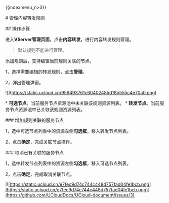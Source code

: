 {{indexmenu_n>3}}

\# 管理内容转发规则

\#\# 操作步骤

进入**VServer管理页面**，点击**内容转发**，进行内容转发规则管理。

> 默认规则不能进行管理。

添加规则后，支持编辑当前规则关联的节点。

1，选择需要编辑的转发规则，点击**管理**。

2，弹出管理弹窗。

\!\[\](<https://static.ucloud.cn/959493761c60402485d18b555c4e70a0.png>)

\* **可选节点**。当前服务节点资源池中未关联该规则资源列表。 \* **转发节点**。当前服务节点资源池中已关联该规则资源列表。

\#\#\# 增加规则关联的服务节点

1，选中可选节点列表中的资源左侧**勾选框**，移入转发节点列表。

2，点击**确定**，完成关联节点操作。

\#\#\# 取消已有关联的服务节点

1，选中转发节点列表中的资源左侧**勾选框**，移入可选节点列表。

2，点击**确定**，完成取消关联节点。

[![https://static.ucloud.cn/e7fec9d74c744c448d757fad04fe1bcb.png](https://static.ucloud.cn/e7fec9d74c744c448d757fad04fe1bcb.png)](https://github.com/UCloudDocs/UCloud-document/issues/3)
